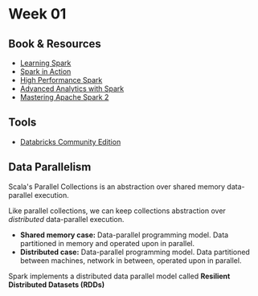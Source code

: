 # Week 01

## Book & Resources

- [Learning Spark](http://shop.oreilly.com/product/0636920028512.do)
- [Spark in Action](https://www.manning.com/books/spark-in-action)
- [High Performance Spark](http://shop.oreilly.com/product/0636920046967.do)
- [Advanced Analytics with Spark](http://shop.oreilly.com/product/0636920035091.do)
- [Mastering Apache Spark 2](https://www.gitbook.com/book/jaceklaskowski/mastering-apache-spark/details)

## Tools

- [Databricks Community Edition](https://community.cloud.databricks.com/)

## Data Parallelism

Scala's Parallel Collections is an abstraction over shared memory
  data-parallel execution.

Like parallel collections, we can keep collections abstraction over
_distributed_ data-parallel execution.

- **Shared memory case:** Data-parallel programming model. Data partitioned in
memory and operated upon in parallel.
- **Distributed case:** Data-parallel programming model. Data partitioned
between machines, network in between, operated upon in parallel.

Spark implements a distributed data parallel model called **Resilient
Distributed Datasets (RDDs)**
